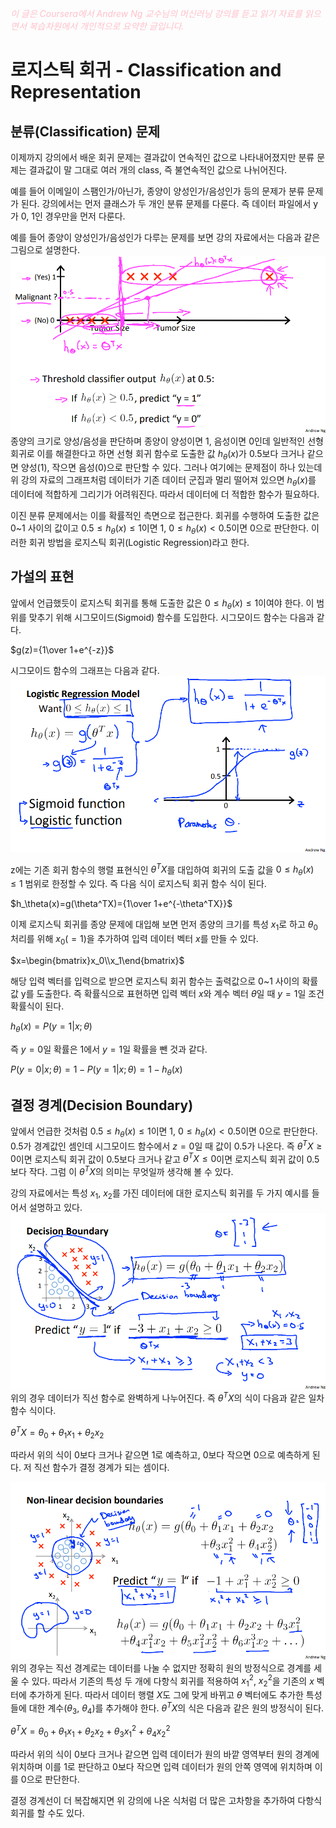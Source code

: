 <script type="text/javascript" 
src="https://cdn.mathjax.org/mathjax/latest/MathJax.js?config=TeX-AMS_HTML">
</script>

<span style="color:pink">*이 글은 Coursera에서 Andrew Ng 교수님의 머신러닝 강의를 듣고 읽기 자료를 읽으면서 복습차원에서 개인적으로 요약한 글입니다.*<span>

# 로지스틱 회귀 - Classification and Representation

## 분류(Classification) 문제
이제까지 강의에서 배운 회귀 문제는 결과값이 연속적인 값으로 나타내어졌지만 분류 문제는 결과값이 말 그대로 여러 개의 class, 즉 불연속적인 값으로 나뉘어진다. 

예를 들어 이메일이 스팸인가/아닌가, 종양이 양성인가/음성인가 등의 문제가 분류 문제가 된다. 강의에서는 먼저 클래스가 두 개인 분류 문제를 다룬다. 즉 데이터 파일에서 y가 0, 1인 경우만을 먼저 다룬다. 

예를 들어 종양이 양성인가/음성인가 다루는 문제를 보면 강의 자료에서는 다음과 같은 그림으로 설명한다.\
![종양 문제](image/bclassification.png)\
종양의 크기로 양성/음성을 판단하며 종양이 양성이면 1, 음성이면 0인데 일반적인 선형 회귀로 이를 해결한다고 하면 선형 회귀 함수로 도출한 값 $h_\theta(x)$가 0.5보다 크거나 같으면 양성(1), 작으면 음성(0)으로 판단할 수 있다. 그러나 여기에는 문제점이 하나 있는데 위 강의 자료의 그래프처럼 데이터가 기존 데이터 군집과 멀리 떨어져 있으면 $h_\theta(x)$를 데이터에 적합하게 그리기가 어려워진다. 따라서 데이터에 더 적합한 함수가 필요하다.

이진 분류 문제에서는 이를 확률적인 측면으로 접근한다. 회귀를 수행하여 도출한 값은 0~1 사이의 값이고 $0.5\le h_\theta(x)\le 1$이면 1, $0\le h_\theta(x)<0.5$이면 0으로 판단한다. 이러한 회귀 방법을 로지스틱 회귀(Logistic Regression)라고 한다.

## 가설의 표현
앞에서 언급했듯이 로지스틱 회귀를 통해 도출한 값은 $0\le h_\theta(x)\le 1$이여야 한다. 이 범위를 맞추기 위해 시그모이드(Sigmoid) 함수를 도입한다. 시그모이드 함수는 다음과 같다.

$g(z)={1\over 1+e^{-z}}$

시그모이드 함수의 그래프는 다음과 같다.\
![시그모이드 함수](image/sigmoid.png)

z에는 기존 회귀 함수의 행렬 표현식인 $\theta^TX$를 대입하여 회귀의 도출 값을  $0\le h_\theta(x)\le 1$ 범위로 한정할 수 있다. 즉 다음 식이 로지스틱 회귀 함수 식이 된다.

$h_\theta(x)=g(\theta^TX)={1\over 1+e^{-\theta^TX}}$

이제 로지스틱 회귀를 종양 문제에 대입해 보면 먼저 종양의 크기를 특성 $x_1$로 하고 $\theta_0$ 처리를 위해 $x_0(=1)$을 추가하여 입력 데이터 벡터 $x$를 만들 수 있다.

$x=\begin{bmatrix}x_0\\x_1\end{bmatrix}$

해당 입력 벡터를 입력으로 받으면 로지스틱 회귀 함수는 출력값으로 0~1 사이의 확률값 y를 도출한다. 즉 확률식으로 표현하면 입력 벡터 $x$와 계수 벡터 $\theta$일 때 $y=1$일 조건확률식이 된다.

$h_\theta(x)=P(y=1|x;\theta)$

즉 $y=0$일 확률은 1에서 $y=1$일 확률을 뺀 것과 같다.

$P(y=0|x;\theta) = 1-P(y=1|x;\theta)=1-h_\theta(x)$

## 결정 경계(Decision Boundary)
앞에서 언급한 것처럼 $0.5\le h_\theta(x)\le 1$이면 1, $0\le h_\theta(x)<0.5$이면 0으로 판단한다. 0.5가 경계값인 셈인데 시그모이드 함수에서 $z=0$일 때 값이 0.5가 나온다. 즉 $\theta^TX\ge 0$이면 로지스틱 회귀 값이 0.5보다 크거나 같고 $\theta^TX\le 0$이면 로지스틱 회귀 값이 0.5보다 작다. 그럼 이 $\theta^TX$의 의미는 무엇일까 생각해 볼 수 있다.

강의 자료에서는 특성 $x_1$, $x_2$를 가진 데이터에 대한 로지스틱 회귀를 두 가지 예시를 들어서 설명하고 있다.\
![직선 경계](image/feature2boundary.png)\
위의 경우 데이터가 직선 함수로 완벽하게 나누어진다. 즉 $\theta^TX$의 식이 다음과 같은 일차함수 식이다.

$\theta^TX=\theta_0+\theta_1x_1+\theta_2x_2$

따라서 위의 식이 0보다 크거나 같으면 1로 예측하고, 0보다 작으면 0으로 예측하게 된다. 저 직선 함수가 결정 경계가 되는 셈이다.

![비선형 경계](/week3/image/nonlinearboundary.png)\
위의 경우는 직선 경계로는 데이터를 나눌 수 없지만 정확히 원의 방정식으로 경계를 세울 수 있다. 따라서 기존의 특성 두 개에 다항식 회귀를 적용하여 $x_1^2$, $x_2^2$을 기존의 $x$ 벡터에 추가하게 된다. 따라서 데이터 행렬 $X$도 그에 맞게 바뀌고 $\theta$ 벡터에도 추가한 특성들에 대한 계수($\theta_3$, $\theta_4$)를 추가해야 한다. $\theta^TX$의 식은 다음과 같은 원의 방정식이 된다.

$\theta^TX=\theta_0+\theta_1x_1+\theta_2x_2+\theta_3x_1^2+\theta_4x_2^2$

따라서 위의 식이 0보다 크거나 같으면 입력 데이터가 원의 바깥 영역부터 원의 경계에 위치하며 이를 1로 판단하고 0보다 작으면 입력 데이터가 원의 안쪽 영역에 위치하며 이를 0으로 판단한다.

결정 경계선이 더 복잡해지면 위 강의에 나온 식처럼 더 많은 고차항을 추가하여 다항식 회귀를 할 수도 있다. 
